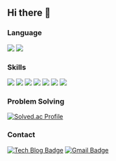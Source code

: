 ## Hi there 👋

<!--
**hojooo/hojooo** is a ✨ _special_ ✨ repository because its `README.md` (this file) appears on your GitHub profile.

Here are some ideas to get you started:

- 🔭 I’m currently working on ...
- 🌱 I’m currently learning ...
- 👯 I’m looking to collaborate on ...
- 🤔 I’m looking for help with ...
- 💬 Ask me about ...
- 📫 How to reach me: ...
- 😄 Pronouns: ...
- ⚡ Fun fact: ...
-->
### Language
<img src="https://img.shields.io/badge/Python-3776AB.svg?style=for-the-badge&logoColor=FFFFFF" /> <img src="https://img.shields.io/badge/Java-FF7800.svg?style=for-the-badge&logoColor=FFFFFF" />

### Skills
<img src="https://img.shields.io/badge/Django-092E20.svg?style=for-the-badge&logo=django&logoColor=FFFFFF" /> <img src="https://img.shields.io/badge/spring%20boot-6DB33F.svg?style=for-the-badge&logo=springboot&logoColor=FFFFFF" /> <img src="https://img.shields.io/badge/Hibernate%20ORM-59666C.svg?style=for-the-badge&logo=hibernate&logoColor=FFFFFF" /> <img src="https://img.shields.io/badge/AWS-232F3E.svg?style=for-the-badge&logo=amazonwebservices&logoColor=FFFFFF" /> <img src="https://img.shields.io/badge/NGINX-009639.svg?style=for-the-badge&logo=nginx&logoColor=FFFFFF" /> <img src="https://img.shields.io/badge/MySQL-4479A1.svg?style=for-the-badge&logo=mysql&logoColor=FFFFFF" /> <img src="https://img.shields.io/badge/redis-FF4438.svg?style=for-the-badge&logo=redis&logoColor=FFFFFF" />

### Problem Solving
[![Solved.ac Profile](http://mazassumnida.wtf/api/v2/generate_badge?boj=ghwn1224)](https://solved.ac/ghwn1224/)

### Contact
[![Tech Blog Badge](http://img.shields.io/badge/-blog-black?style=flat-square&logo=tistory&link=https://bird-j.tistory.com/)](https://bird-j.tistory.com/)
[![Gmail Badge](https://img.shields.io/badge/Gmail-d14836?style=flat-square&logo=Gmail&logoColor=white&link=mailto:ghwn5833@gmail.com)](mailto:ghwn5833@gmail.com)
